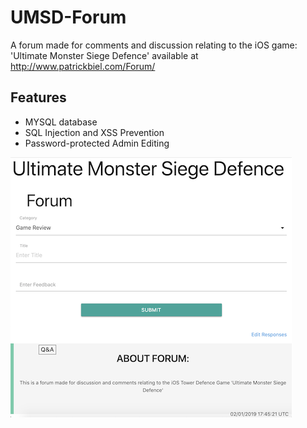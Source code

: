 # UMSD-Forum

A forum made for comments and discussion relating to the iOS game: 'Ultimate Monster Siege Defence' available at http://www.patrickbiel.com/Forum/

## Features
* MYSQL database
* SQL Injection and XSS Prevention
* Password-protected Admin Editing

![Forum Screenshot](https://github.com/patrickbiel01/UMSD-Forum/blob/master/forum-screenshot.png)
